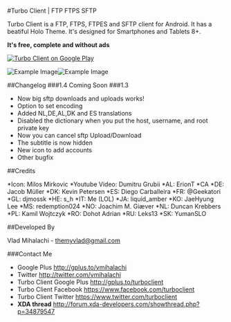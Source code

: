 #Turbo Client | FTP FTPS SFTP

Turbo Client is a FTP, FTPS, FTPES and SFTP client for Android.
It has a beatiful Holo Theme. It's designed for Smartphones and Tablets 8+.

**It's free, complete and without ads**

<a href="http://play.google.com/store/apps/details?id=turbo.client">
  <img alt="Turbo Client on Google Play"
         src="http://developer.android.com/images/brand/en_generic_rgb_wo_60.png" />
</a>

![Example Image][1]![Example Image][2]

##Changelog
###1.4
Coming Soon
###1.3
* Now big sftp downloads and uploads works!
* Option to set encoding
* Added NL,DE,AL,DK and ES translations
* Disabled the dictionary when you put the host, username, and root private key
* Now you can cancel sftp Upload/Download
* The subtitle is now hidden
* New icon to add accounts
* Other bugfix

##Credits

*Icon: Milos Mirkovic
*Youtube Video: Dumitru Grubii
*AL: ErionT
*CA
*DE: Jacob Müller
*DK: Kevin Petersen
*ES: Diego Carballeira
*FR: @Geekatori
*GL: djmossk
*HE: s_h
*IT: Me (LOL)
*JA: liquid_amber
*KO: JaeHyung Lee
*MS: redemption024
*NO: Joachim M. Giæver
*NL: Duncan Krebbers
*PL: Kamil Wojtczyk
*RO: Dohot Adrian
*RU: Leks13
*SK: YumanSLO

##Developed By

Vlad Mihalachi - <themyvlad@gmail.com>

###Contact Me

* Google Plus http://gplus.to/vmihalachi
* Twitter http://twitter.com/vmihalachi
* Turbo Client Google Plus http://gplus.to/turboclient
* Turbo Client Facebook https://www.facebook.com/turboclient
* Turbo Client Twitter https://www.twitter.com/turboclient
* **XDA thread** http://forum.xda-developers.com/showthread.php?p=34879547


 [1]: https://lh5.googleusercontent.com/-3zyXjXcl4gc/UTIFAvhGwOI/AAAAAAAAC6o/fbsGvlCOuYI/s509/nexus71.png
 [2]: https://lh4.googleusercontent.com/-qjnHlsgQSug/UTIFE272o3I/AAAAAAAAC64/7D3mx0POZAo/s509/nexus72.png
